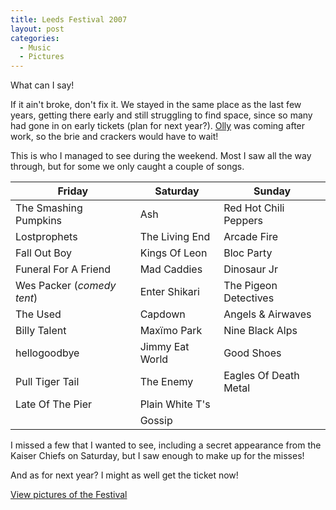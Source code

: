 ```yaml
---
title: Leeds Festival 2007
layout: post
categories:
  - Music
  - Pictures
---
```

What can I say!

If it ain't broke, don't fix it. We stayed in the same place as the last few years, getting there early and still struggling to find space, since so many had gone in on early tickets (plan for next year?). [Olly](http://pictures.scholesmafia.co.uk/index.php/?profile=10) was coming after work, so the brie and crackers would have to wait!

This is who I managed to see during the weekend. Most I saw all the way through, but for some we only caught a couple of songs.

Friday                     | Saturday          | Sunday
---------------------------|-------------------|--------------------
The Smashing Pumpkins      | Ash               | Red Hot Chili Peppers
Lostprophets               | The Living End    | Arcade Fire
Fall Out Boy               | Kings Of Leon     | Bloc Party
Funeral For A Friend       | Mad Caddies       | Dinosaur Jr
Wes Packer (_comedy tent_) | Enter Shikari     | The Pigeon Detectives
The Used                   | Capdown           | Angels & Airwaves
Billy Talent               | Maxïmo Park       | Nine Black Alps
hellogoodbye               | Jimmy Eat World   | Good Shoes
Pull Tiger Tail            | The Enemy         | Eagles Of Death Metal
Late Of The Pier           | Plain White T's   |
                           | Gossip            |

I missed a few that I wanted to see, including a secret appearance from the Kaiser Chiefs on Saturday, but I saw enough to make up for the misses!

And as for next year? I might as well get the ticket now!

[View pictures of the Festival](http://pictures.scholesmafia.co.uk/index.php/2007/08/23.08.07_25.08.07-leeds-festival/)
